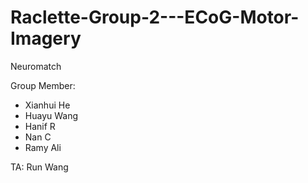 # Raclette-Group-2---ECoG-Motor-Imagery



Neuromatch 

Group Member: 
- Xianhui He
- Huayu Wang
- Hanif R
- Nan C
- Ramy Ali

TA: Run Wang

